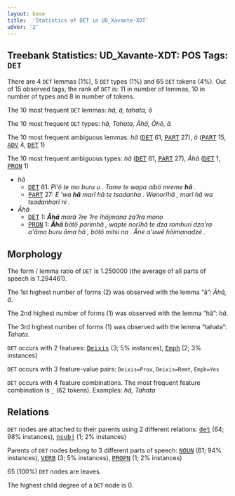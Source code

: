 ```yaml
---
layout: base
title:  'Statistics of DET in UD_Xavante-XDT'
udver: '2'
---
```


## Treebank Statistics: UD_Xavante-XDT: POS Tags: `DET`

There are 4 `DET` lemmas (1%), 5 `DET` types (1%) and 65 `DET` tokens (4%).
Out of 15 observed tags, the rank of `DET` is: 11 in number of lemmas, 10 in number of types and 8 in number of tokens.

The 10 most frequent `DET` lemmas: <em>hã, ã, tahata, õ</em>

The 10 most frequent `DET` types:  <em>hã, Tahata, Ãhã, Õhõ, ã</em>

The 10 most frequent ambiguous lemmas: <em>hã</em> (<tt><a href="xav_xdt-pos-DET.html">DET</a></tt> 61, <tt><a href="xav_xdt-pos-PART.html">PART</a></tt> 27), <em>õ</em> (<tt><a href="xav_xdt-pos-PART.html">PART</a></tt> 15, <tt><a href="xav_xdt-pos-ADV.html">ADV</a></tt> 4, <tt><a href="xav_xdt-pos-DET.html">DET</a></tt> 1)

The 10 most frequent ambiguous types:  <em>hã</em> (<tt><a href="xav_xdt-pos-DET.html">DET</a></tt> 61, <tt><a href="xav_xdt-pos-PART.html">PART</a></tt> 27), <em>Ãhã</em> (<tt><a href="xav_xdt-pos-DET.html">DET</a></tt> 1, <tt><a href="xav_xdt-pos-PRON.html">PRON</a></tt> 1)


* <em>hã</em>
  * <tt><a href="xav_xdt-pos-DET.html">DET</a></tt> 61: <em>Pi'õ te mo buru u . Tame te wapa aibö mreme <b>hã</b> .</em>
  * <tt><a href="xav_xdt-pos-PART.html">PART</a></tt> 27: <em>E 'wa <b>hã</b> marĩ hã te tsadanha . Wanorĩhã , marĩ hã wa tsadanharĩ ni .</em>
* <em>Ãhã</em>
  * <tt><a href="xav_xdt-pos-DET.html">DET</a></tt> 1: <em><b>Ãhã</b> marã ʔre ʔre ĩhöjmana zaʔra mono</em>
  * <tt><a href="xav_xdt-pos-PRON.html">PRON</a></tt> 1: <em><b>Ãhã</b> bötö parimhã , wapté norĩhã te dza romhuri dza'ra a'ãma buru ãma hã , bötö mitsi na . Ãne a'uwẽ höimanadzé .</em>

## Morphology

The form / lemma ratio of `DET` is 1.250000 (the average of all parts of speech is 1.294461).

The 1st highest number of forms (2) was observed with the lemma “ã”: <em>Ãhã, ã</em>.

The 2nd highest number of forms (1) was observed with the lemma “hã”: <em>hã</em>.

The 3rd highest number of forms (1) was observed with the lemma “tahata”: <em>Tahata</em>.

`DET` occurs with 2 features: <tt><a href="xav_xdt-feat-Deixis.html">Deixis</a></tt> (3; 5% instances), <tt><a href="xav_xdt-feat-Emph.html">Emph</a></tt> (2; 3% instances)

`DET` occurs with 3 feature-value pairs: `Deixis=Prox`, `Deixis=Remt`, `Emph=Yes`

`DET` occurs with 4 feature combinations.
The most frequent feature combination is `_` (62 tokens).
Examples: <em>hã, Tahata</em>


## Relations

`DET` nodes are attached to their parents using 2 different relations: <tt><a href="xav_xdt-dep-det.html">det</a></tt> (64; 98% instances), <tt><a href="xav_xdt-dep-nsubj.html">nsubj</a></tt> (1; 2% instances)

Parents of `DET` nodes belong to 3 different parts of speech: <tt><a href="xav_xdt-pos-NOUN.html">NOUN</a></tt> (61; 94% instances), <tt><a href="xav_xdt-pos-VERB.html">VERB</a></tt> (3; 5% instances), <tt><a href="xav_xdt-pos-PROPN.html">PROPN</a></tt> (1; 2% instances)

65 (100%) `DET` nodes are leaves.

The highest child degree of a `DET` node is 0.

